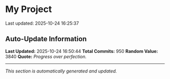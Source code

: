 # My Project


Last updated: 2025-10-24 16:25:37





























































































































































































































































































































































































































































































































































































































































































































































































































































































































































































































































































































































































































































































































































































## Auto-Update Information

**Last Updated:** 2025-10-24 16:50:44
**Total Commits:** 950
**Random Value:** 3840
**Quote:** _Progress over perfection._

---
_This section is automatically generated and updated._